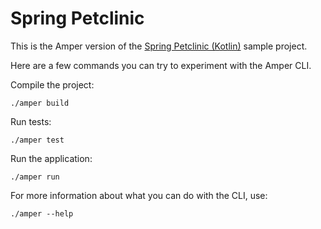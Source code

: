 # Spring Petclinic

This is the Amper version of the
[Spring Petclinic (Kotlin)](https://github.com/spring-petclinic/spring-petclinic-kotlin) sample project.

Here are a few commands you can try to experiment with the Amper CLI.

Compile the project:

```shell
./amper build
```

Run tests:

```shell
./amper test
```

Run the application:

```shell
./amper run
```

For more information about what you can do with the CLI, use:

```shell
./amper --help
```
